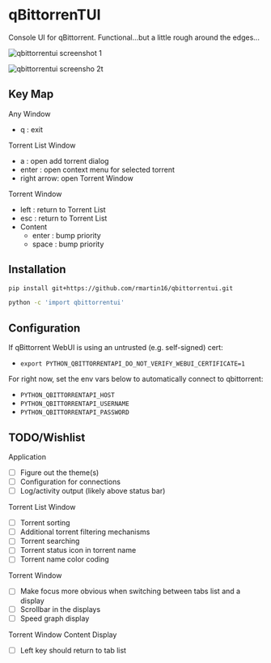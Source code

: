 qBittorrenTUI
===============
Console UI for qBittorrent. Functional...but a little rough around the edges...

![qbittorrentui screenshot 1](https://i.imgur.com/iGM3bPI.png)

![qbittorrentui screensho 2t](https://i.imgur.com/msRNi86.png)

Key Map
-------
Any Window
* q : exit

Torrent List Window
* a : open add torrent dialog
* enter : open context menu for selected torrent
* right arrow: open Torrent Window

Torrent Window
* left : return to Torrent List
* esc : return to Torrent List
* Content
  * enter : bump priority
  * space : bump priority

Installation
------------
```bash
pip install git+https://github.com/rmartin16/qbittorrentui.git

python -c 'import qbittorrentui'
```

Configuration
-------------
If qBittorrent WebUI is using an untrusted (e.g. self-signed) cert:
* ```export PYTHON_QBITTORRENTAPI_DO_NOT_VERIFY_WEBUI_CERTIFICATE=1```

For right now, set the env vars below to automatically connect to qbittorrent:
* ```PYTHON_QBITTORRENTAPI_HOST```
* ```PYTHON_QBITTORRENTAPI_USERNAME```
* ```PYTHON_QBITTORRENTAPI_PASSWORD```

TODO/Wishlist
-------------
Application
 - [ ] Figure out the theme(s)
 - [ ] Configuration for connections
 - [ ] Log/activity output (likely above status bar)

Torrent List Window
 - [ ] Torrent sorting
 - [ ] Additional torrent filtering mechanisms
 - [ ] Torrent searching
 - [ ] Torrent status icon in torrent name
 - [ ] Torrent name color coding

Torrent Window
 - [ ] Make focus more obvious when switching between tabs list and a display
 - [ ] Scrollbar in the displays
 - [ ] Speed graph display

Torrent Window Content Display
 - [ ] Left key should return to tab list
